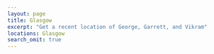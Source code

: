 ```yaml
---
layout: page
title: Glasgow
excerpt: "Get a recent location of George, Garrett, and Vikram"
locations: Glasgow
search_omit: true
---
```


